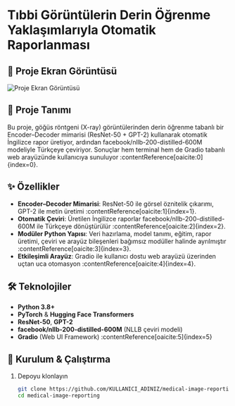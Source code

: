 # Tıbbi Görüntülerin Derin Öğrenme Yaklaşımlarıyla Otomatik Raporlanması
## 📸 Proje Ekran Görüntüsü

![Proje Ekran Görüntüsü](ven39/screenshot.png)

## 📖 Proje Tanımı  
Bu proje, göğüs röntgeni (X-ray) görüntülerinden derin öğrenme tabanlı bir Encoder–Decoder mimarisi (ResNet-50 + GPT-2) kullanarak otomatik İngilizce rapor üretiyor, ardından facebook/nllb-200-distilled-600M modeliyle Türkçeye çeviriyor. Sonuçlar hem terminal hem de Gradio tabanlı web arayüzünde kullanıcıya sunuluyor :contentReference[oaicite:0]{index=0}.

## ✨ Özellikler  
- **Encoder–Decoder Mimarisi**: ResNet-50 ile görsel öznitelik çıkarımı, GPT-2 ile metin üretimi :contentReference[oaicite:1]{index=1}.  
- **Otomatik Çeviri**: Üretilen İngilizce raporlar facebook/nllb-200-distilled-600M ile Türkçeye dönüştürülür :contentReference[oaicite:2]{index=2}.  
- **Modüler Python Yapısı**: Veri hazırlama, model tanımı, eğitim, rapor üretimi, çeviri ve arayüz bileşenleri bağımsız modüller halinde ayrılmıştır :contentReference[oaicite:3]{index=3}.  
- **Etkileşimli Arayüz**: Gradio ile kullanıcı dostu web arayüzü üzerinden uçtan uca otomasyon :contentReference[oaicite:4]{index=4}.

## 🛠️ Teknolojiler  
- **Python 3.8+**  
- **PyTorch** & **Hugging Face Transformers**  
- **ResNet-50**, **GPT-2**  
- **facebook/nllb-200-distilled-600M** (NLLB çeviri modeli)  
- **Gradio** (Web UI Framework) :contentReference[oaicite:5]{index=5}

## 🚀 Kurulum & Çalıştırma  
1. Depoyu klonlayın  
   ```bash
   git clone https://github.com/KULLANICI_ADINIZ/medical-image-reporting.git
   cd medical-image-reporting
